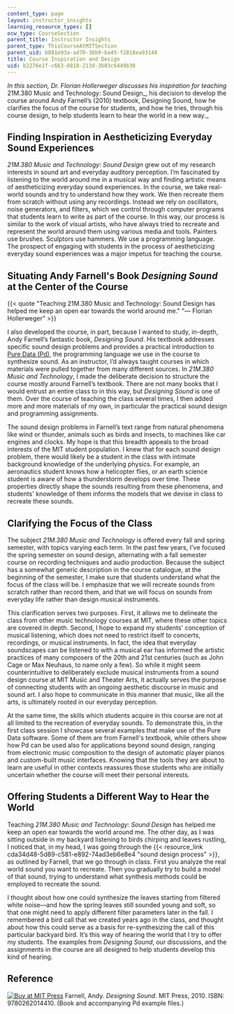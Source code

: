 ```yaml
---
content_type: page
layout: instructor_insights
learning_resource_types: []
ocw_type: CourseSection
parent_title: Instructor Insights
parent_type: ThisCourseAtMITSection
parent_uid: b081e93a-ad70-36b9-ba45-f2818ea93148
title: Course Inspiration and Design
uid: b2276e1f-c663-0818-213d-3b83c6449b38
---
```


_In this section, Dr. Florian Hollerweger discusses his inspiration for teaching_ 21M.380 Music and Technology: Sound Design_, his decision to develop the course around Andy Farnell’s (2010) textbook, Designing Sound, how he clarifies the focus of the course for students, and how he tries, through his course design, to help students learn to hear the world in a new way._

Finding Inspiration in Aestheticizing Everyday Sound Experiences
----------------------------------------------------------------

_21M.380 Music and Technology: Sound Design_ grew out of my research interests in sound art and everyday auditory perception. I’m fascinated by listening to the world around me in a musical way and finding artistic means of aestheticizing everyday sound experiences. In the course, we take real-world sounds and try to understand how they work. We then recreate them from scratch without using any recordings. Instead we rely on oscillators, noise generators, and filters, which we control through computer programs that students learn to write as part of the course. In this way, our process is similar to the work of visual artists, who have always tried to recreate and represent the world around them using various media and tools. Painters use brushes. Sculptors use hammers. We use a programming language. The prospect of engaging with students in the process of aestheticizing everyday sound experiences was a major impetus for teaching the course.

Situating Andy Farnell's Book _Designing Sound_ at the Center of the Course
---------------------------------------------------------------------------

{{< quote "Teaching 21M.380 Music and Technology: Sound Design has helped me keep an open ear towards the world around me." "— Florian Hollerweger" >}}

I also developed the course, in part, because I wanted to study, in-depth, Andy Farnell’s fantastic book, _Designing Sound_. His textbook addresses specific sound design problems and provides a practical introduction to [Pure Data (Pd)](https://puredata.info/), the programming language we use in the course to synthesize sound. As an instructor, I’d always taught courses in which materials were pulled together from many different sources. In _21M.380 Music and Technology_, I made the deliberate decision to structure the course mostly around Farnell’s textbook. There are not many books that I would entrust an entire class to in this way, but _Designing Sound_ is one of them. Over the course of teaching the class several times, I then added more and more materials of my own, in particular the practical sound design and programming assignments.

The sound design problems in Farnell’s text range from natural phenomena like wind or thunder, animals such as birds and insects, to machines like car engines and clocks. My hope is that this breadth appeals to the broad interests of the MIT student population. I knew that for each sound design problem, there would likely be a student in the class with intimate background knowledge of the underlying physics. For example, an aeronautics student knows how a helicopter flies, or an earth science student is aware of how a thunderstorm develops over time. These properties directly shape the sounds resulting from these phenomena, and students' knowledge of them informs the models that we devise in class to recreate these sounds.

Clarifying the Focus of the Class
---------------------------------

The subject _21M.380 Music and Technology_ is offered every fall and spring semester, with topics varying each term. In the past few years, I've focused the spring semester on sound design, alternating with a fall semester course on recording techniques and audio production. Because the subject has a somewhat generic description in the course catalogue, at the beginning of the semester, I make sure that students understand what the focus of the class will be. I emphasize that we will recreate sounds from scratch rather than record them, and that we will focus on sounds from everyday life rather than design musical instruments.

This clarification serves two purposes. First, it allows me to delineate the class from other music technology courses at MIT, where these other topics are covered in depth. Second, I hope to expand my students' conception of musical listening, which does not need to restrict itself to concerts, recordings, or musical instruments. In fact, the idea that everyday soundscapes can be listened to with a musical ear has informed the artistic practices of many composers of the 20th and 21st centuries (such as John Cage or Max Neuhaus, to name only a few). So while it might seem counterintuitive to deliberately exclude musical instruments from a sound design course at MIT Music and Theater Arts, it actually serves the purpose of connecting students with an ongoing aesthetic discourse in music and sound art. I also hope to communicate in this manner that music, like all the arts, is ultimately rooted in our everyday perception.

At the same time, the skills which students acquire in this course are not at all limited to the recreation of everyday sounds. To demonstrate this, in the first class session I showcase several examples that make use of the Pure Data software. Some of them are from Farnell's textbook, while others show how Pd can be used also for applications beyond sound design, ranging from electronic music composition to the design of automatic player pianos and custom-built music interfaces. Knowing that the tools they are about to learn are useful in other contexts reassures those students who are initially uncertain whether the course will meet their personal interests.

Offering Students a Different Way to Hear the World
---------------------------------------------------

Teaching _21M.380 Music and Technology: Sound Design_ has helped me keep an open ear towards the world around me. The other day, as I was sitting outside in my backyard listening to birds chirping and leaves rustling, I noticed that, in my head, I was going through the {{< resource_link cda34d48-5d89-c581-e892-74ad3eb6e8e4 "sound design process" >}}, as outlined by Farnell, that we go through in class. First you analyze the real world sound you want to recreate. Then you gradually try to build a model of that sound, trying to understand what synthesis methods could be employed to recreate the sound.

I thought about how one could synthesize the leaves starting from filtered white noise—and how the spring leaves still sounded young and soft, so that one might need to apply different filter parameters later in the fall. I remembered a bird call that we created years ago in the class, and thought about how this could serve as a basis for re-synthesizing the call of this particular backyard bird. It’s this way of hearing the world that I try to offer my students. The examples from _Designing Sound_, our discussions, and the assignments in the course are all designed to help students develop this kind of hearing.

Reference
---------

[![Buy at MIT Press](/images/mp_logo.gif)](https://mitpress.mit.edu/9780262014410) Farnell, Andy. _Designing Sound_. MIT Press, 2010. ISBN: 9780262014410. (Book and accompanying Pd example files.)
